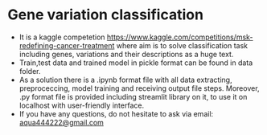 # Gene variation classification
* It is a kaggle competetion https://www.kaggle.com/competitions/msk-redefining-cancer-treatment where aim is to solve classification task including genes, variations and their descriptions as a huge text. <br />
* Train,test data and trained model in pickle format can be found in data folder. <br />
* As a solution there is a .ipynb format file with all data extracting, preproceccing, model training and receiving output file steps. Moreover, .py format file is provided including streamlit library on it, to use it on localhost with user-friendly interface. <br />
* If you have any questions, do not hesitate to ask via email: aqua444222@gmail.com <br />
